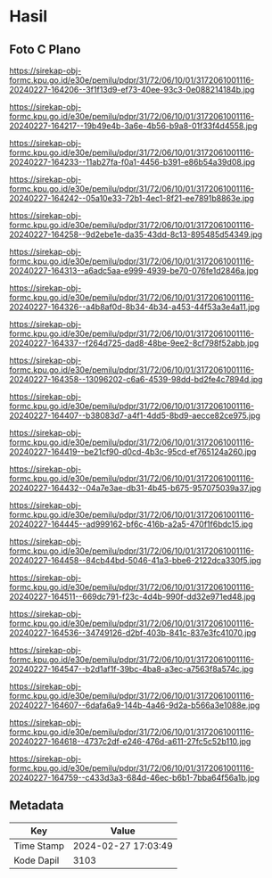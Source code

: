 # Hasil

## Foto C Plano

https://sirekap-obj-formc.kpu.go.id/e30e/pemilu/pdpr/31/72/06/10/01/3172061001116-20240227-164206--3f1f13d9-ef73-40ee-93c3-0e088214184b.jpg

https://sirekap-obj-formc.kpu.go.id/e30e/pemilu/pdpr/31/72/06/10/01/3172061001116-20240227-164217--19b49e4b-3a6e-4b56-b9a8-01f33f4d4558.jpg

https://sirekap-obj-formc.kpu.go.id/e30e/pemilu/pdpr/31/72/06/10/01/3172061001116-20240227-164233--11ab27fa-f0a1-4456-b391-e86b54a39d08.jpg

https://sirekap-obj-formc.kpu.go.id/e30e/pemilu/pdpr/31/72/06/10/01/3172061001116-20240227-164242--05a10e33-72b1-4ec1-8f21-ee7891b8863e.jpg

https://sirekap-obj-formc.kpu.go.id/e30e/pemilu/pdpr/31/72/06/10/01/3172061001116-20240227-164258--9d2ebe1e-da35-43dd-8c13-895485d54349.jpg

https://sirekap-obj-formc.kpu.go.id/e30e/pemilu/pdpr/31/72/06/10/01/3172061001116-20240227-164313--a6adc5aa-e999-4939-be70-076fe1d2846a.jpg

https://sirekap-obj-formc.kpu.go.id/e30e/pemilu/pdpr/31/72/06/10/01/3172061001116-20240227-164326--a4b8af0d-8b34-4b34-a453-44f53a3e4a11.jpg

https://sirekap-obj-formc.kpu.go.id/e30e/pemilu/pdpr/31/72/06/10/01/3172061001116-20240227-164337--f264d725-dad8-48be-9ee2-8cf798f52abb.jpg

https://sirekap-obj-formc.kpu.go.id/e30e/pemilu/pdpr/31/72/06/10/01/3172061001116-20240227-164358--13096202-c6a6-4539-98dd-bd2fe4c7894d.jpg

https://sirekap-obj-formc.kpu.go.id/e30e/pemilu/pdpr/31/72/06/10/01/3172061001116-20240227-164407--b38083d7-a4f1-4dd5-8bd9-aecce82ce975.jpg

https://sirekap-obj-formc.kpu.go.id/e30e/pemilu/pdpr/31/72/06/10/01/3172061001116-20240227-164419--be21cf90-d0cd-4b3c-95cd-ef765124a260.jpg

https://sirekap-obj-formc.kpu.go.id/e30e/pemilu/pdpr/31/72/06/10/01/3172061001116-20240227-164432--04a7e3ae-db31-4b45-b675-957075039a37.jpg

https://sirekap-obj-formc.kpu.go.id/e30e/pemilu/pdpr/31/72/06/10/01/3172061001116-20240227-164445--ad999162-bf6c-416b-a2a5-470f1f6bdc15.jpg

https://sirekap-obj-formc.kpu.go.id/e30e/pemilu/pdpr/31/72/06/10/01/3172061001116-20240227-164458--84cb44bd-5046-41a3-bbe6-2122dca330f5.jpg

https://sirekap-obj-formc.kpu.go.id/e30e/pemilu/pdpr/31/72/06/10/01/3172061001116-20240227-164511--669dc791-f23c-4d4b-990f-dd32e971ed48.jpg

https://sirekap-obj-formc.kpu.go.id/e30e/pemilu/pdpr/31/72/06/10/01/3172061001116-20240227-164536--34749126-d2bf-403b-841c-837e3fc41070.jpg

https://sirekap-obj-formc.kpu.go.id/e30e/pemilu/pdpr/31/72/06/10/01/3172061001116-20240227-164547--b2d1af1f-39bc-4ba8-a3ec-a7563f8a574c.jpg

https://sirekap-obj-formc.kpu.go.id/e30e/pemilu/pdpr/31/72/06/10/01/3172061001116-20240227-164607--6dafa6a9-144b-4a46-9d2a-b566a3e1088e.jpg

https://sirekap-obj-formc.kpu.go.id/e30e/pemilu/pdpr/31/72/06/10/01/3172061001116-20240227-164618--4737c2df-e246-476d-a611-27fc5c52b110.jpg

https://sirekap-obj-formc.kpu.go.id/e30e/pemilu/pdpr/31/72/06/10/01/3172061001116-20240227-164759--c433d3a3-684d-46ec-b6b1-7bba64f56a1b.jpg


## Metadata

| Key        | Value               |
| ---------- | ------------------- |
| Time Stamp | 2024-02-27 17:03:49 |
| Kode Dapil | 3103                |



